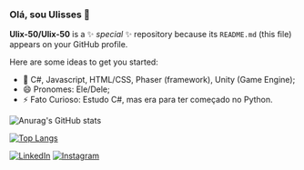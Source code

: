 ### Olá, sou Ulisses 👋


**Ulix-50/Ulix-50** is a ✨ _special_ ✨ repository because its `README.md` (this file) appears on your GitHub profile.

Here are some ideas to get you started:

- 🌱 C#, Javascript, HTML/CSS, Phaser (framework), Unity (Game Engine);
- 😄 Pronomes: Ele/Dele;
- ⚡ Fato Curioso: Estudo C#, mas era para ter começado no Python.

![Anurag's GitHub stats](https://github-readme-stats.vercel.app/api?username=Ulix-50&show_icons=true&theme=midnight-purple)
      
[![Top Langs](https://github-readme-stats.vercel.app/api/top-langs/?username=Ulix-50&theme=midnight-purple)](https://github.com/Ulix-50)

[![LinkedIn](https://img.shields.io/badge/LinkedIn-0077B5?style=for-the-badge&logo=linkedin&logoColor=white)](https://www.linkedin.com/in/ulisses-cardoso-dos-santos-francisco-70769724a)
[![Instagram](https://img.shields.io/badge/Instagram-E4405F?style=for-the-badge&logo=instagram&logoColor=white)](https://www.instagram.com/ulix.50)
